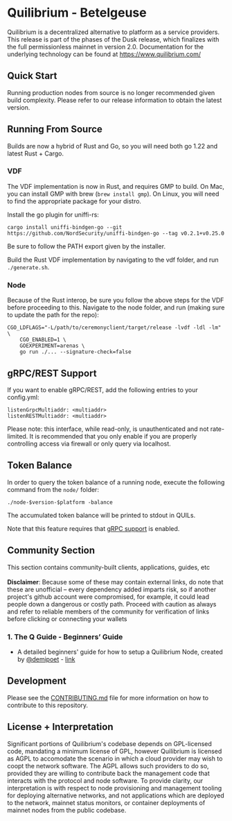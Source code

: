 # Quilibrium - Betelgeuse

Quilibrium is a decentralized alternative to platform as a service providers.
This release is part of the phases of the Dusk release, which finalizes with
the full permissionless mainnet in version 2.0. Documentation for the
underlying technology can be found at https://www.quilibrium.com/

## Quick Start

Running production nodes from source is no longer recommended given build complexity. Please refer to our release information to obtain the latest version.

## Running From Source

Builds are now a hybrid of Rust and Go, so you will need both go 1.22 and latest Rust + Cargo.

### VDF

The VDF implementation is now in Rust, and requires GMP to build. On Mac, you can install GMP with brew (`brew install gmp`). On Linux, you will need to find the appropriate package for your distro.

Install the go plugin for uniffi-rs:

    cargo install uniffi-bindgen-go --git https://github.com/NordSecurity/uniffi-bindgen-go --tag v0.2.1+v0.25.0

Be sure to follow the PATH export given by the installer.

Build the Rust VDF implementation by navigating to the vdf folder, and run `./generate.sh`.

### Node

Because of the Rust interop, be sure you follow the above steps for the VDF before proceeding to this. Navigate to the node folder, and run (making sure to update the path for the repo):

    CGO_LDFLAGS="-L/path/to/ceremonyclient/target/release -lvdf -ldl -lm" \
        CGO_ENABLED=1 \
        GOEXPERIMENT=arenas \
        go run ./... --signature-check=false

## gRPC/REST Support

If you want to enable gRPC/REST, add the following entries to your config.yml:

    listenGrpcMultiaddr: <multiaddr> 
    listenRESTMultiaddr: <multiaddr>

Please note: this interface, while read-only, is unauthenticated and not rate-
limited. It is recommended that you only enable if you are properly controlling
access via firewall or only query via localhost.

## Token Balance

In order to query the token balance of a running node, execute the following command from the `node/` folder:

    ./node-$version-$platform -balance

The accumulated token balance will be printed to stdout in QUILs.

Note that this feature requires that [gRPC support](#grpcrest-support) is enabled.

## Community Section

This section contains community-built clients, applications, guides, etc <br /><br />
<b>Disclaimer</b>: Because some of these may contain external links, do note that these are unofficial – every dependency added imparts risk, so if another project's github account were compromised, for example, it could lead people down a dangerous or costly path. Proceed with caution as always and refer to reliable members of the community for verification of links before clicking or connecting your wallets

### 1. The Q Guide - Beginners’ Guide

- A detailed beginners' guide for how to setup a Quilibrium Node, created by [@demipoet](https://www.github.com/demipoet) - [link](https://quilibrium.guide/)<br/>

## Development

Please see the [CONTRIBUTING.md](CONTRIBUTING.md) file for more information on
how to contribute to this repository.

## License + Interpretation

Significant portions of Quilibrium's codebase depends on GPL-licensed code,
mandating a minimum license of GPL, however Quilibrium is licensed as AGPL to
accomodate the scenario in which a cloud provider may wish to coopt the network
software. The AGPL allows such providers to do so, provided they are willing
to contribute back the management code that interacts with the protocol and node
software. To provide clarity, our interpretation is with respect to node
provisioning and management tooling for deploying alternative networks, and not
applications which are deployed to the network, mainnet status monitors, or
container deployments of mainnet nodes from the public codebase.
